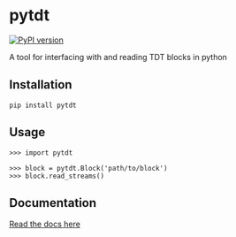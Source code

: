 # pytdt
[![PyPI version](https://badge.fury.io/py/pytdt.svg)](https://badge.fury.io/py/pytdt)

A tool for interfacing with and reading TDT blocks in python

## Installation

`pip install pytdt`

## Usage

```
>>> import pytdt

>>> block = pytdt.Block('path/to/block')
>>> block.read_streams()
```

## Documentation

[Read the docs here](https://logangrado.github.io/pytdt/)
